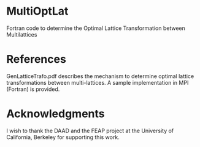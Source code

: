 # MultiOptLat
Fortran code to determine the Optimal Lattice Transformation between Multilattices

# References
GenLatticeTrafo.pdf describes the mechanism to determine optimal lattice transformations between multi-lattices. 
A sample implementation in MPI (Fortran) is provided.

# Acknowledgments

I wish to thank the DAAD and the FEAP project at the University of California, Berkeley for supporting this work.
